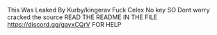 This Was Leaked By Kurby/kingerav
             Fuck Celex No key SO Dont worry cracked the source 
             READ THE README IN THE FILE 
https://discord.gg/gavxCQrV FOR HELP
